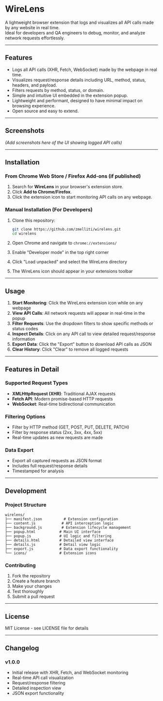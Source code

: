 # WireLens

A lightweight browser extension that logs and visualizes all API calls made by any website in real time.  
Ideal for developers and QA engineers to debug, monitor, and analyze network requests effortlessly.

---

## Features

- Logs all API calls (XHR, Fetch, WebSocket) made by the webpage in real time.
- Visualizes request/response details including URL, method, status, headers, and payload.
- Filters requests by method, status, or domain.
- Simple and intuitive UI embedded in the extension popup.
- Lightweight and performant, designed to have minimal impact on browsing experience.
- Open source and easy to extend.

---

## Screenshots

*(Add screenshots here of the UI showing logged API calls)*

---

## Installation

### From Chrome Web Store / Firefox Add-ons (if published)

1. Search for **WireLens** in your browser's extension store.
2. Click **Add to Chrome/Firefox**.
3. Click the extension icon to start monitoring API calls on any webpage.

### Manual Installation (For Developers)

1. Clone this repository:
   ```bash
   git clone https://github.com/zmelliti/wirelens.git
   cd wirelens
   ```

2. Open Chrome and navigate to `chrome://extensions/`
3. Enable "Developer mode" in the top right corner
4. Click "Load unpacked" and select the WireLens directory
5. The WireLens icon should appear in your extensions toolbar

---

## Usage

1. **Start Monitoring**: Click the WireLens extension icon while on any webpage
2. **View API Calls**: All network requests will appear in real-time in the popup
3. **Filter Requests**: Use the dropdown filters to show specific methods or status codes
4. **Inspect Details**: Click on any API call to view detailed request/response information
5. **Export Data**: Click the "Export" button to download API calls as JSON
6. **Clear History**: Click "Clear" to remove all logged requests

---

## Features in Detail

### Supported Request Types
- **XMLHttpRequest (XHR)**: Traditional AJAX requests
- **Fetch API**: Modern promise-based HTTP requests  
- **WebSocket**: Real-time bidirectional communication

### Filtering Options
- Filter by HTTP method (GET, POST, PUT, DELETE, PATCH)
- Filter by response status (2xx, 3xx, 4xx, 5xx)
- Real-time updates as new requests are made

### Data Export
- Export all captured requests as JSON format
- Includes full request/response details
- Timestamped for analysis

---

## Development

### Project Structure
```
wirelens/
├── manifest.json          # Extension configuration
├── content.js            # API interception logic
├── background.js         # Extension lifecycle management
├── popup.html           # Main UI interface
├── popup.js             # UI logic and filtering
├── details.html         # Detailed view interface
├── details.js           # Detail view logic
├── export.js            # Data export functionality
└── icons/               # Extension icons
```

### Contributing
1. Fork the repository
2. Create a feature branch
3. Make your changes
4. Test thoroughly
5. Submit a pull request

---

## License

MIT License - see LICENSE file for details

---

## Changelog

### v1.0.0
- Initial release with XHR, Fetch, and WebSocket monitoring
- Real-time API call visualization
- Request/response filtering
- Detailed inspection view
- JSON export functionality
